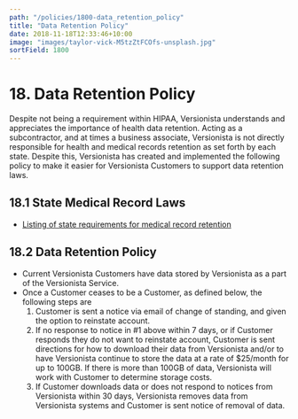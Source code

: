 ```yaml
---
path: "/policies/1800-data_retention_policy"
title: "Data Retention Policy"
date: 2018-11-18T12:33:46+10:00
image: "images/taylor-vick-M5tzZtFCOfs-unsplash.jpg"
sortField: 1800
---
```


# 18. Data Retention Policy

Despite not being a requirement within HIPAA, Versionista understands and
appreciates the importance of health data retention. Acting as a subcontractor,
and at times a business associate, Versionista is not directly responsible for
health and medical records retention as set forth by each state. Despite this,
Versionista has created and implemented the following policy to make it easier
for Versionista Customers to support data retention laws.

## 18.1 State Medical Record Laws

- [Listing of state requirements for medical record retention](http://www.healthit.gov/sites/default/files/appa7-1.pdf)

## 18.2 Data Retention Policy

- Current Versionista Customers have data stored by Versionista as a part of the
  Versionista Service.
- Once a Customer ceases to be a Customer, as defined below, the following steps
  are
  1. Customer is sent a notice via email of change of standing, and given the
     option to reinstate account.
  2. If no response to notice in #1 above within 7 days, or if Customer responds
     they do not want to reinstate account, Customer is sent directions for how
     to download their data from Versionista and/or to have Versionista continue
     to store the data at a rate of \$25/month for up to 100GB. If there is more
     than 100GB of data, Versionista will work with Customer to determine
     storage costs.
  3. If Customer downloads data or does not respond to notices from Versionista
     within 30 days, Versionista removes data from Versionista systems and
     Customer is sent notice of removal of data.
